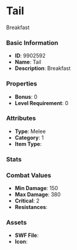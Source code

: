 # Tail

Breakfast

### Basic Information

- **ID**: 9902592
- **Name**: Tail
- **Description**: Breakfast

### Properties

- **Bonus**: 0
- **Level Requirement**: 0

### Attributes

- **Type**: Melee
- **Category**: 1
- **Item Type**: 

### Stats


### Combat Values

- **Min Damage**: 150
- **Max Damage**: 380
- **Critical**: 2
- **Resistances**: 

### Assets

- **SWF File**: 
- **Icon**: 

